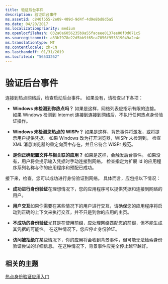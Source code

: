 ```yaml
---
title: 验证后台事件
description: 验证后台事件
ms.assetid: c840f555-2e09-409d-9d4f-4d9e8bd8d5a5
ms.date: 04/20/2017
ms.localizationpriority: medium
ms.openlocfilehash: 032a0a6056235b9a55faceee0137ee00f0d071c5
ms.sourcegitcommit: a33b7978e22d5bb9f65ca7056f955319049a2e4c
ms.translationtype: MT
ms.contentlocale: zh-CN
ms.lasthandoff: 01/31/2019
ms.locfileid: "56533262"
---
```

# <a name="verify-background-events"></a>验证后台事件


连接到热点网络后，检查启动后台事件。 如果没有，请检查以下各项：

-   **Windows 未检测到你热点吗？** 如果是这样，网络列表应指示有限的连接。 如果 Windows 检测到 Internet 连接到连接到网络后，不执行任何热点身份验证操作。

-   **Windows 未检测您热点的 WISPr？** 如果是这样，背景事件将激发，或将提示用户提供凭据。 如果 Windows 改为打开浏览器，WISPr 未检测到。 检查 XML 消息浏览器的重定向页中存在，并且它符合 WISPr 规范。

-   **是你正确配置文件与相关联的应用？** 如果是这样，会触发后台事件。 如果没有，用户将会提示输入凭据时手动连接到网络。 检查指定为扩展 Id 的应用程序系列名称与你的应用程序和预配已成功。

接下来，检查，您可以成功进行身份验证到网络。 具体而言，应包括以下情况：

-   **成功进行身份验证**在理想情况下，您的应用程序可以提供凭据和连接到网络的用户。

-   **用户交互**如果你需要在某些情况下的用户进行交互，请确保您的应用程序将启动到正确的上下文来执行交互，并不只是到你的应用的主页。

-   **不成功的身份验证**尤其是在使用前缀，应处理网络匹配您的前缀，但不能生成其凭据的可能性。 在这种情况下，您应停止身份验证。

-   **访问被拒绝**在某些情况下，你的应用将会收到背景事件，但可能无法检索身份验证尝试的详细信息。 在这种情况下，背景事件应完全停止越早越好。

## <a name="span-idrelatedtopicsspanrelated-topics"></a><span id="related_topics"></span>相关的主题


[热点身份验证应用入门](get-started-with-a-hotspot-authentication-app.md)

 

 






